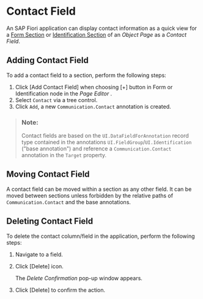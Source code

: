 <!-- loiob78c767eba97469f845f4743e44abd0c -->

# Contact Field

An SAP Fiori application can display contact information as a quick view for a [Form Section](form-section-4102b3d.md) or [Identification Section](identification-section-b83f501.md) of an *Object Page* as a *Contact Field*.



<a name="loiob78c767eba97469f845f4743e44abd0c__section_al5_jjr_35b"/>

## Adding Contact Field

To add a contact field to a section, perform the following steps:

1.  Click [Add Contact Field\] when choosing [\+\] button in Form or Identification node in the *Page Editor* .
2.  Select `Contact` via a tree control.
3.  Click `Add`, a new `Communication.Contact` annotation is created.

> ### Note:  
> Contact fields are based on the `UI.DataFieldForAnnotation` record type contained in the annotations `UI.FieldGroup`/`UI.Identification` \("base annotation"\) and reference a `Communication.Contact` annotation in the `Target` property.



<a name="loiob78c767eba97469f845f4743e44abd0c__section_srw_hg5_j5b"/>

## Moving Contact Field

A contact field can be moved within a section as any other field. It can be moved between sections unless forbidden by the relative paths of `Communication.Contact` and the base annotations.



<a name="loiob78c767eba97469f845f4743e44abd0c__section_xkr_mg5_j5b"/>

## Deleting Contact Field

To delete the contact column/field in the application, perform the following steps:

1.  Navigate to a field.
2.  Click [Delete\] icon.

    The *Delete Confirmation* pop-up window appears.

3.  Click [Delete\] to confirm the action.

